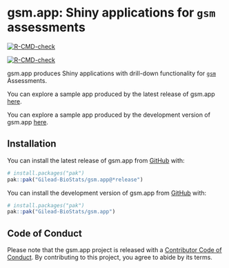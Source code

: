 
<!-- README.md is generated from README.Rmd. Please edit that file -->

# gsm.app: Shiny applications for `gsm` assessments

<!-- badges: start -->

<div class="pkgdown-release">

[![R-CMD-check](https://github.com/Gilead-BioStats/gsm.app/actions/workflows/R-CMD-check.yaml/badge.svg)](https://github.com/Gilead-BioStats/gsm.app/actions/workflows/R-CMD-check.yaml)

</div>

<div class="pkgdown-devel">

[![R-CMD-check](https://github.com/Gilead-BioStats/gsm.app/actions/workflows/R-CMD-check-dev.yaml/badge.svg)](https://github.com/Gilead-BioStats/gsm.app/actions/workflows/R-CMD-check-dev.yaml)

</div>

<!-- badges: end -->

gsm.app produces Shiny applications with drill-down functionality for
[`gsm`](https://github.com/Gilead-BioStats/gsm.core) Assessments.

<div class="pkgdown-release">

You can explore a sample app produced by the latest release of gsm.app
[here](https://openrbqm.shinyapps.io/gsm-app).

</div>

<div class="pkgdown-devel">

You can explore a sample app produced by the development version of
gsm.app [here](https://openrbqm.shinyapps.io/gsm-app-dev).

</div>

## Installation

<div class="pkgdown-release">

You can install the latest release of gsm.app from
[GitHub](https://github.com/) with:

``` r
# install.packages("pak")
pak::pak("Gilead-BioStats/gsm.app@*release⁠")
```

</div>

<div class="pkgdown-devel">

You can install the development version of gsm.app from
[GitHub](https://github.com/) with:

``` r
# install.packages("pak")
pak::pak("Gilead-BioStats/gsm.app")
```

</div>

## Code of Conduct

Please note that the gsm.app project is released with a [Contributor
Code of
Conduct](https://gilead-biostats.github.io/gsm.app/CODE_OF_CONDUCT.html).
By contributing to this project, you agree to abide by its terms.
